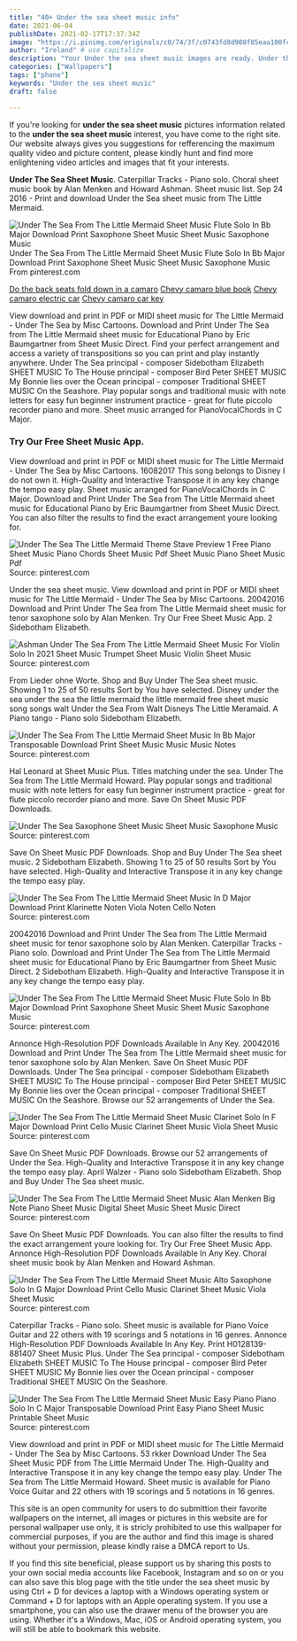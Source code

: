 ```yaml
---
title: "40+ Under the sea sheet music info"
date: 2021-06-04
publishDate: 2021-02-17T17:37:34Z
image: "https://i.pinimg.com/originals/c0/74/3f/c0743fd8d908f85eaa100fcc285aec45.gif"
author: "Ireland" # use capitalize
description: "Your Under the sea sheet music images are ready. Under the sea sheet music are a topic that is being searched for and liked by netizens now. You can Download the Under the sea sheet music files here. Find and Download all free images."
categories: ["Wallpapers"]
tags: ["phone"]
keywords: "Under the sea sheet music"
draft: false

---
```


If you're looking for **under the sea sheet music** pictures information related to the **under the sea sheet music** interest, you have come to the right  site.  Our website always  gives you  suggestions  for refferencing  the maximum  quality video and picture  content, please kindly hunt and find more enlightening video articles and images  that fit your interests.

**Under The Sea Sheet Music**. Caterpillar Tracks - Piano solo. Choral sheet music book by Alan Menken and Howard Ashman. Sheet music list. Sep 24 2016 - Print and download Under the Sea sheet music from The Little Mermaid.

![Under The Sea From The Little Mermaid Sheet Music Flute Solo In Bb Major Download Print Saxophone Sheet Music Sheet Music Saxophone Music](https://i.pinimg.com/originals/ab/cf/43/abcf4369483ccb262fa1872ba055ac6f.gif "Under The Sea From The Little Mermaid Sheet Music Flute Solo In Bb Major Download Print Saxophone Sheet Music Sheet Music Saxophone Music")
Under The Sea From The Little Mermaid Sheet Music Flute Solo In Bb Major Download Print Saxophone Sheet Music Sheet Music Saxophone Music From pinterest.com

[Do the back seats fold down in a camaro](/do-the-back-seats-fold-down-in-a-camaro/)
[Chevy camaro blue book](/chevy-camaro-blue-book/)
[Chevy camaro electric car](/chevy-camaro-electric-car/)
[Chevy camaro car key](/chevy-camaro-car-key/)

View download and print in PDF or MIDI sheet music for The Little Mermaid - Under The Sea by Misc Cartoons. Download and Print Under The Sea from The Little Mermaid sheet music for Educational Piano by Eric Baumgartner from Sheet Music Direct. Find your perfect arrangement and access a variety of transpositions so you can print and play instantly anywhere. Under The Sea principal - composer Sidebotham Elizabeth SHEET MUSIC To The House principal - composer Bird Peter SHEET MUSIC My Bonnie lies over the Ocean principal - composer Traditional SHEET MUSIC On the Seashore. Play popular songs and traditional music with note letters for easy fun beginner instrument practice - great for flute piccolo recorder piano and more. Sheet music arranged for PianoVocalChords in C Major.

### Try Our Free Sheet Music App.

View download and print in PDF or MIDI sheet music for The Little Mermaid - Under The Sea by Misc Cartoons. 16082017 This song belongs to Disney I do not own it. High-Quality and Interactive Transpose it in any key change the tempo easy play. Sheet music arranged for PianoVocalChords in C Major. Download and Print Under The Sea from The Little Mermaid sheet music for Educational Piano by Eric Baumgartner from Sheet Music Direct. You can also filter the results to find the exact arrangement youre looking for.


![Under The Sea The Little Mermaid Theme Stave Preview 1 Free Piano Sheet Music Piano Chords Sheet Music Pdf Sheet Music Piano Sheet Music Pdf](https://i.pinimg.com/originals/40/ce/4e/40ce4e8f3fdeb5f22b72ebd1f8aaba1f.png "Under The Sea The Little Mermaid Theme Stave Preview 1 Free Piano Sheet Music Piano Chords Sheet Music Pdf Sheet Music Piano Sheet Music Pdf")
Source: pinterest.com

Under the sea sheet music. View download and print in PDF or MIDI sheet music for The Little Mermaid - Under The Sea by Misc Cartoons. 20042016 Download and Print Under The Sea from The Little Mermaid sheet music for tenor saxophone solo by Alan Menken. Try Our Free Sheet Music App. 2 Sidebotham Elizabeth.

![Ashman Under The Sea From The Little Mermaid Sheet Music For Violin Solo In 2021 Sheet Music Trumpet Sheet Music Violin Sheet Music](https://i.pinimg.com/originals/fb/c6/e2/fbc6e247c15f878f07a01cd2745367df.png "Ashman Under The Sea From The Little Mermaid Sheet Music For Violin Solo In 2021 Sheet Music Trumpet Sheet Music Violin Sheet Music")
Source: pinterest.com

From Lieder ohne Worte. Shop and Buy Under The Sea sheet music. Showing 1 to 25 of 50 results Sort by You have selected. Disney under the sea under the sea the little mermaid the little mermaid free sheet music song songs walt Under the Sea From Walt Disneys The Little Meramaid. A Piano tango - Piano solo Sidebotham Elizabeth.

![Under The Sea From The Little Mermaid Sheet Music In Bb Major Transposable Download Print Sheet Music Music Music Notes](https://i.pinimg.com/originals/82/80/72/828072d42715bd4bd2dbcd580f171d85.gif "Under The Sea From The Little Mermaid Sheet Music In Bb Major Transposable Download Print Sheet Music Music Music Notes")
Source: pinterest.com

Hal Leonard at Sheet Music Plus. Titles matching under the sea. Under The Sea from The Little Mermaid Howard. Play popular songs and traditional music with note letters for easy fun beginner instrument practice - great for flute piccolo recorder piano and more. Save On Sheet Music PDF Downloads.

![Under The Sea Saxophone Sheet Music Sheet Music Saxophone Music](https://i.pinimg.com/originals/ea/3c/c9/ea3cc9f57b611bb80e64062e1b00f367.jpg "Under The Sea Saxophone Sheet Music Sheet Music Saxophone Music")
Source: pinterest.com

Save On Sheet Music PDF Downloads. Shop and Buy Under The Sea sheet music. 2 Sidebotham Elizabeth. Showing 1 to 25 of 50 results Sort by You have selected. High-Quality and Interactive Transpose it in any key change the tempo easy play.

![Under The Sea From The Little Mermaid Sheet Music In D Major Download Print Klarinette Noten Viola Noten Cello Noten](https://i.pinimg.com/originals/14/c2/01/14c2016c7fc38d5b90ade79d31b57169.gif "Under The Sea From The Little Mermaid Sheet Music In D Major Download Print Klarinette Noten Viola Noten Cello Noten")
Source: pinterest.com

20042016 Download and Print Under The Sea from The Little Mermaid sheet music for tenor saxophone solo by Alan Menken. Caterpillar Tracks - Piano solo. Download and Print Under The Sea from The Little Mermaid sheet music for Educational Piano by Eric Baumgartner from Sheet Music Direct. 2 Sidebotham Elizabeth. High-Quality and Interactive Transpose it in any key change the tempo easy play.

![Under The Sea From The Little Mermaid Sheet Music Flute Solo In Bb Major Download Print Saxophone Sheet Music Sheet Music Saxophone Music](https://i.pinimg.com/originals/ab/cf/43/abcf4369483ccb262fa1872ba055ac6f.gif "Under The Sea From The Little Mermaid Sheet Music Flute Solo In Bb Major Download Print Saxophone Sheet Music Sheet Music Saxophone Music")
Source: pinterest.com

Annonce High-Resolution PDF Downloads Available In Any Key. 20042016 Download and Print Under The Sea from The Little Mermaid sheet music for tenor saxophone solo by Alan Menken. Save On Sheet Music PDF Downloads. Under The Sea principal - composer Sidebotham Elizabeth SHEET MUSIC To The House principal - composer Bird Peter SHEET MUSIC My Bonnie lies over the Ocean principal - composer Traditional SHEET MUSIC On the Seashore. Browse our 52 arrangements of Under the Sea.

![Under The Sea From The Little Mermaid Sheet Music Clarinet Solo In F Major Download Print Cello Music Clarinet Sheet Music Viola Sheet Music](https://i.pinimg.com/originals/c4/b4/c9/c4b4c93de3632faf47bce1a2d26cd893.gif "Under The Sea From The Little Mermaid Sheet Music Clarinet Solo In F Major Download Print Cello Music Clarinet Sheet Music Viola Sheet Music")
Source: pinterest.com

Save On Sheet Music PDF Downloads. Browse our 52 arrangements of Under the Sea. High-Quality and Interactive Transpose it in any key change the tempo easy play. April Walzer - Piano solo Sidebotham Elizabeth. Shop and Buy Under The Sea sheet music.

![Under The Sea From The Little Mermaid Sheet Music Alan Menken Big Note Piano Sheet Music Digital Sheet Music Sheet Music Direct](https://i.pinimg.com/originals/9a/b3/40/9ab3406d3bf02732ec14e3eb93241497.png "Under The Sea From The Little Mermaid Sheet Music Alan Menken Big Note Piano Sheet Music Digital Sheet Music Sheet Music Direct")
Source: pinterest.com

Save On Sheet Music PDF Downloads. You can also filter the results to find the exact arrangement youre looking for. Try Our Free Sheet Music App. Annonce High-Resolution PDF Downloads Available In Any Key. Choral sheet music book by Alan Menken and Howard Ashman.

![Under The Sea From The Little Mermaid Sheet Music Alto Saxophone Solo In G Major Download Print Cello Music Clarinet Sheet Music Viola Sheet Music](https://i.pinimg.com/originals/20/e9/90/20e9908b9696e0bfca7bfdb17bfad2c1.gif "Under The Sea From The Little Mermaid Sheet Music Alto Saxophone Solo In G Major Download Print Cello Music Clarinet Sheet Music Viola Sheet Music")
Source: pinterest.com

Caterpillar Tracks - Piano solo. Sheet music is available for Piano Voice Guitar and 22 others with 19 scorings and 5 notations in 16 genres. Annonce High-Resolution PDF Downloads Available In Any Key. Print H0128139-881407 Sheet Music Plus. Under The Sea principal - composer Sidebotham Elizabeth SHEET MUSIC To The House principal - composer Bird Peter SHEET MUSIC My Bonnie lies over the Ocean principal - composer Traditional SHEET MUSIC On the Seashore.

![Under The Sea From The Little Mermaid Sheet Music Easy Piano Piano Solo In C Major Transposable Download Print Easy Piano Sheet Music Printable Sheet Music](https://i.pinimg.com/originals/c0/74/3f/c0743fd8d908f85eaa100fcc285aec45.gif "Under The Sea From The Little Mermaid Sheet Music Easy Piano Piano Solo In C Major Transposable Download Print Easy Piano Sheet Music Printable Sheet Music")
Source: pinterest.com

View download and print in PDF or MIDI sheet music for The Little Mermaid - Under The Sea by Misc Cartoons. 53 rkker Download Under The Sea Sheet Music PDF from The Little Mermaid Under The. High-Quality and Interactive Transpose it in any key change the tempo easy play. Under The Sea from The Little Mermaid Howard. Sheet music is available for Piano Voice Guitar and 22 others with 19 scorings and 5 notations in 16 genres.

This site is an open community for users to do submittion their favorite wallpapers on the internet, all images or pictures in this website are for personal wallpaper use only, it is stricly prohibited to use this wallpaper for commercial purposes, if you are the author and find this image is shared without your permission, please kindly raise a DMCA report to Us.

If you find this site beneficial, please support us by sharing this posts to your own social media accounts like Facebook, Instagram and so on or you can also save this blog page with the title under the sea sheet music by using Ctrl + D for devices a laptop with a Windows operating system or Command + D for laptops with an Apple operating system. If you use a smartphone, you can also use the drawer menu of the browser you are using. Whether it's a Windows, Mac, iOS or Android operating system, you will still be able to bookmark this website.
